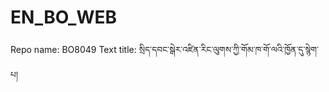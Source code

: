 # EN_BO_WEB
Repo name: BO8049
Text title: སྲིད་དབང་སྒེར་འཛིན་རིང་ལུགས་ཀྱི་གོམ་ཁ་གོ་ལའི་ཁྱོན་དུ་སྙེག་པ།